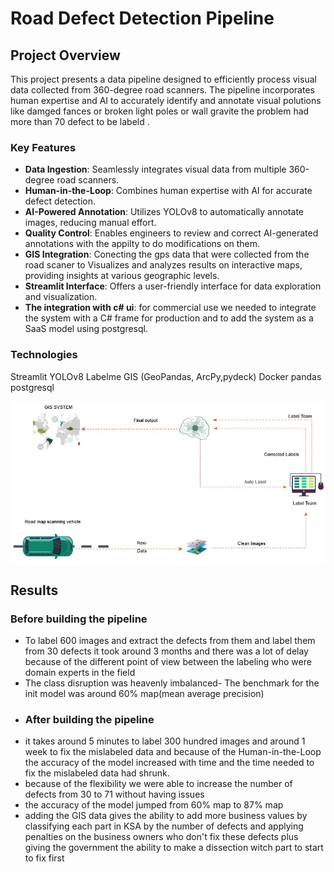 # Road Defect Detection Pipeline
## Project Overview

This project presents a data pipeline designed to efficiently process visual data collected from 360-degree road scanners. The pipeline incorporates human expertise and AI to accurately identify and annotate visual polutions like damged fances or broken light poles or wall gravite the problem had more than 70 defect to be labeld .

### Key Features

- **Data Ingestion**: Seamlessly integrates visual data from multiple 360-degree road scanners.
- **Human-in-the-Loop**: Combines human expertise with AI for accurate defect detection.
- **AI-Powered Annotation**: Utilizes YOLOv8 to automatically annotate images, reducing manual effort.
- **Quality Control**: Enables engineers to review and correct AI-generated annotations with the appilty to do modifications on them.
- **GIS Integration**: Conecting the gps data that were collected from the road scaner to Visualizes and analyzes results on interactive maps, providing insights at various geographic levels.
- **Streamlit Interface**: Offers a user-friendly interface for data exploration and visualization.
- **The integration with c# ui**: for commercial use we needed to integrate the system with a C# frame for production and to add the system as a SaaS model using postgresql.
### Technologies
Streamlit
YOLOv8
Labelme
GIS (GeoPandas, ArcPy,pydeck)
Docker
pandas 
postgresql


![Pipeline Overview](images\Pipline.jpeg)

## Results
### Before building the pipeline

* To label 600 images and extract the defects from them and label them from 30 defects it took around 3 months and there was a lot of delay because of the different point of view between the labeling who were domain experts in the field  
* The class disruption was heavenly imbalanced- The benchmark for the init model was around 60% map(mean average precision)
* ### After building the pipeline
* it takes around 5 minutes to label 300 hundred images and around 1 week to fix the mislabeled data and because of the Human-in-the-Loop the accuracy of the model increased with time and the time needed to fix the mislabeled data had shrunk.
* because of the flexibility we were able to increase the number of defects from 30 to 71 without having issues 
* the accuracy of the model jumped from 60% map to 87% map 
* adding the GIS data gives the ability to add more business values by classifying each part in KSA by the number of defects and applying penalties on the business owners who don't fix these defects plus giving the government the ability to make a dissection witch part to start to fix first
